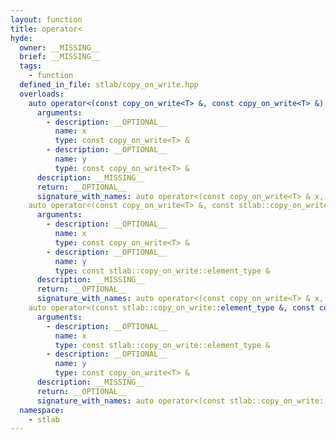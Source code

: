 ```yaml
---
layout: function
title: operator<
hyde:
  owner: __MISSING__
  brief: __MISSING__
  tags:
    - function
  defined_in_file: stlab/copy_on_write.hpp
  overloads:
    auto operator<(const copy_on_write<T> &, const copy_on_write<T> &) -> bool:
      arguments:
        - description: __OPTIONAL__
          name: x
          type: const copy_on_write<T> &
        - description: __OPTIONAL__
          name: y
          type: const copy_on_write<T> &
      description: __MISSING__
      return: __OPTIONAL__
      signature_with_names: auto operator<(const copy_on_write<T> & x, const copy_on_write<T> & y) -> bool
    auto operator<(const copy_on_write<T> &, const stlab::copy_on_write::element_type &) -> bool:
      arguments:
        - description: __OPTIONAL__
          name: x
          type: const copy_on_write<T> &
        - description: __OPTIONAL__
          name: y
          type: const stlab::copy_on_write::element_type &
      description: __MISSING__
      return: __OPTIONAL__
      signature_with_names: auto operator<(const copy_on_write<T> & x, const stlab::copy_on_write::element_type & y) -> bool
    auto operator<(const stlab::copy_on_write::element_type &, const copy_on_write<T> &) -> bool:
      arguments:
        - description: __OPTIONAL__
          name: x
          type: const stlab::copy_on_write::element_type &
        - description: __OPTIONAL__
          name: y
          type: const copy_on_write<T> &
      description: __MISSING__
      return: __OPTIONAL__
      signature_with_names: auto operator<(const stlab::copy_on_write::element_type & x, const copy_on_write<T> & y) -> bool
  namespace:
    - stlab
---
```

